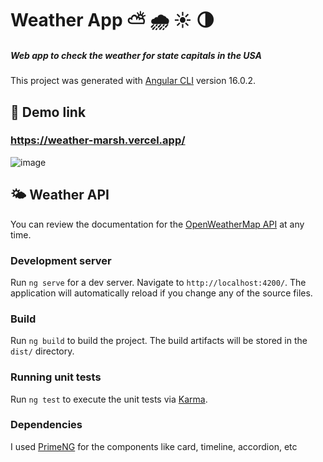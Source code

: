 # Weather App ⛅️ 🌧️ ☀️ 🌗

##### Web app to check the weather for state capitals in the USA

This project was generated with [Angular CLI](https://github.com/angular/angular-cli) version 16.0.2.

## 🚀 Demo link

### https://weather-marsh.vercel.app/

![image](https://github.com/fernandoox/weather-marsh/assets/43055981/0778654b-a763-4197-abb3-62b4a48d059a)

## 🌤️ Weather API

You can review the documentation for the [OpenWeatherMap API](https://openweathermap.org/api) at any time.

### Development server

Run `ng serve` for a dev server. Navigate to `http://localhost:4200/`. The application will automatically reload if you change any of the source files.

### Build

Run `ng build` to build the project. The build artifacts will be stored in the `dist/` directory.

### Running unit tests

Run `ng test` to execute the unit tests via [Karma](https://karma-runner.github.io).

### Dependencies

I used [PrimeNG](https://primeng.org/) for the components like card, timeline, accordion, etc



